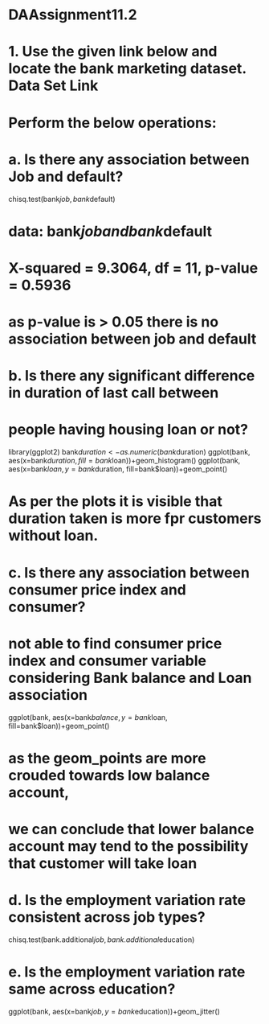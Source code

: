 # DAAssignment11.2
# 1. Use the given link below and locate the bank marketing dataset. Data Set Link
# Perform the below operations:

# a. Is there any association between Job and default?

chisq.test(bank$job ,bank$default)

# data:  bank$job and bank$default
# X-squared = 9.3064, df = 11, p-value = 0.5936
# as p-value is > 0.05 there is no association between job and default

# b. Is there any significant difference in duration of last call between 
#    people having housing loan or not?

library(ggplot2)
bank$duration<-as.numeric(bank$duration)
ggplot(bank, aes(x=bank$duration, fill=bank$loan))+geom_histogram()
ggplot(bank, aes(x=bank$loan,y=bank$duration, fill=bank$loan))+geom_point()

# As per the plots it is visible that duration taken is more fpr customers without loan.

# c. Is there any association between consumer price index and consumer?

# not able to find consumer price index and consumer variable considering Bank balance and Loan association

ggplot(bank, aes(x=bank$balance, y= bank$loan, fill=bank$loan))+geom_point()

# as the geom_points are more crouded towards low balance account, 
# we can conclude that lower balance account may tend to the possibility that customer will take loan

# d. Is the employment variation rate consistent across job types?

chisq.test(bank.additional$job ,bank.additional$education)

# e. Is the employment variation rate same across education?

ggplot(bank, aes(x=bank$job, y=bank$education))+geom_jitter()


